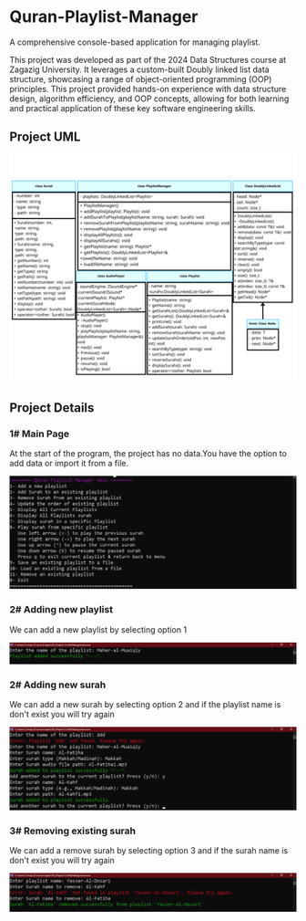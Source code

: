 # Quran-Playlist-Manager

A comprehensive console-based application for managing playlist.

This project was developed as part of the 2024 Data Structures course at Zagazig University. It leverages a custom-built Doubly linked list data structure, showcasing a range of object-oriented programming (OOP) principles. This project provided hands-on experience with data structure design, algorithm efficiency, and OOP concepts, allowing for both learning and practical application of these key software engineering skills.

## Project UML

![Project UML](Images/UML.png)

## Project Details

 ### 1# Main Page
 At the start of the program, the project has no data.You have the option to add data or import it from a file.

![Main Page](Images/main.png)

 ### 2# Adding new playlist
 We can add a new playlist by selecting option 1
 
![Adding new playlist](Images/1.png)

 ### 2# Adding new surah
 We can add a new surah by selecting option 2 and if the playlist name is don't exist you will try again
 
![Adding new surah](Images/2.png)

 ### 3# Removing existing surah 
 We can add a remove surah by selecting option 3 and if the surah name  is don't exist you will try again

![Removing existing surah](Images/3.png)




